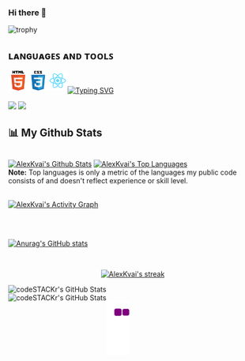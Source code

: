### Hi there 👋

![trophy](https://github-profile-trophy.vercel.app/?username=AlexKvai&theme=discord&no-bg=true&no-frame=true)

## ʟᴀɴɢᴜᴀɢᴇꜱ ᴀɴᴅ ᴛᴏᴏʟꜱ

<img align="left" alt="HTML5" width="40px" src="https://raw.githubusercontent.com/github/explore/80688e429a7d4ef2fca1e82350fe8e3517d3494d/topics/html/html.png" />
<img align="left" alt="CSS3" width="40px" src="https://raw.githubusercontent.com/github/explore/80688e429a7d4ef2fca1e82350fe8e3517d3494d/topics/css/css.png" />
<img align="left" alt="React" width="40px" src="https://raw.githubusercontent.com/github/explore/80688e429a7d4ef2fca1e82350fe8e3517d3494d/topics/react/react.png" />

<br>

[![Typing SVG](https://readme-typing-svg.herokuapp.com?color=%2336BCF7&lines=Computer+science+student)](https://git.io/typing-svg)

![](http://github-profile-summary-cards.vercel.app/api/cards/repos-per-language?username=AlexKvai&theme=react&hide_border=true&bg_color=0D1117)
![](http://github-profile-summary-cards.vercel.app/api/cards/stats?username=AlexKvai&theme=react&hide_border=true&bg_color=0D1117)

## 📊 My Github Stats

  <br/>
    <a href="https://github.com/AlexKvai/github-readme-stats"><img alt="AlexKvai's Github Stats" src="https://github-readme-stats.vercel.app/api?username=AlexKvai&show_icons=true&count_private=true&theme=react&hide_border=true&bg_color=0D1117" /></a>
  <a href="https://github.com/AlexKvai/github-readme-stats"><img alt="AlexKvai's Top Languages" src="https://github-readme-stats.vercel.app/api/top-langs/?username=AlexKvai&langs_count=8&count_private=true&layout=compact&theme=react&hide_border=true&bg_color=0D1117" /></a>
  <br/>
  <b>Note:</b> Top languages is only a metric of the languages my public code consists of and doesn't reflect experience or skill level.


<br/>
<br/>

<a href="https://github.com/AlexKvai/github-readme-activity-graph"><img alt="AlexKvai's Activity Graph" src="https://activity-graph.herokuapp.com/graph?username=AlexKvai&bg_color=0D1117&color=5BCDEC&line=5BCDEC&point=FFFFFF&hide_border=true" /></a>

<br/>
<br/>

[![Anurag's GitHub stats](https://github-readme-stats.vercel.app/api?username=AlexKvai)](https://github.com/AlexKvai/github-readme-stats)

<br>
<p align="center">
    <a href="https://github.com/narayanbavisetti/github-readme-streak-stats">
        <img title="🔥 Get streak stats for your profile at git.io/streak-stats" alt="AlexKvai's streak" src="https://github-readme-streak-stats.herokuapp.com/?user=AlexKvai&theme=black-ice&hide_border=true&stroke=0000&background=060A0CD0"/>
    </a>
</p>

<img align="left" alt="codeSTACKr's GitHub Stats" src="https://github-readme-stats.vercel.app/api/top-langs/?username=AlexKvai&langs_count=8&layout=compact" />
    <br>
<img align="left" alt="codeSTACKr's GitHub Stats" src="https://github-readme-stats.vercel.app/api?username=AlexKvai&show_icons=true" />

![snake gif](https://github.com/AlexKvai/AlexKvai/blob/output/github-contribution-grid-snake.gif)
